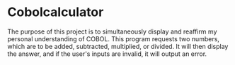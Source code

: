 # Cobolcalculator
The purpose of this project is to simultaneously display and reaffirm my personal understanding of COBOL. 
This program requests two numbers, which are to be added, subtracted, multiplied, or divided. It will then
display the answer, and if the user's inputs are invalid, it will output an error.
